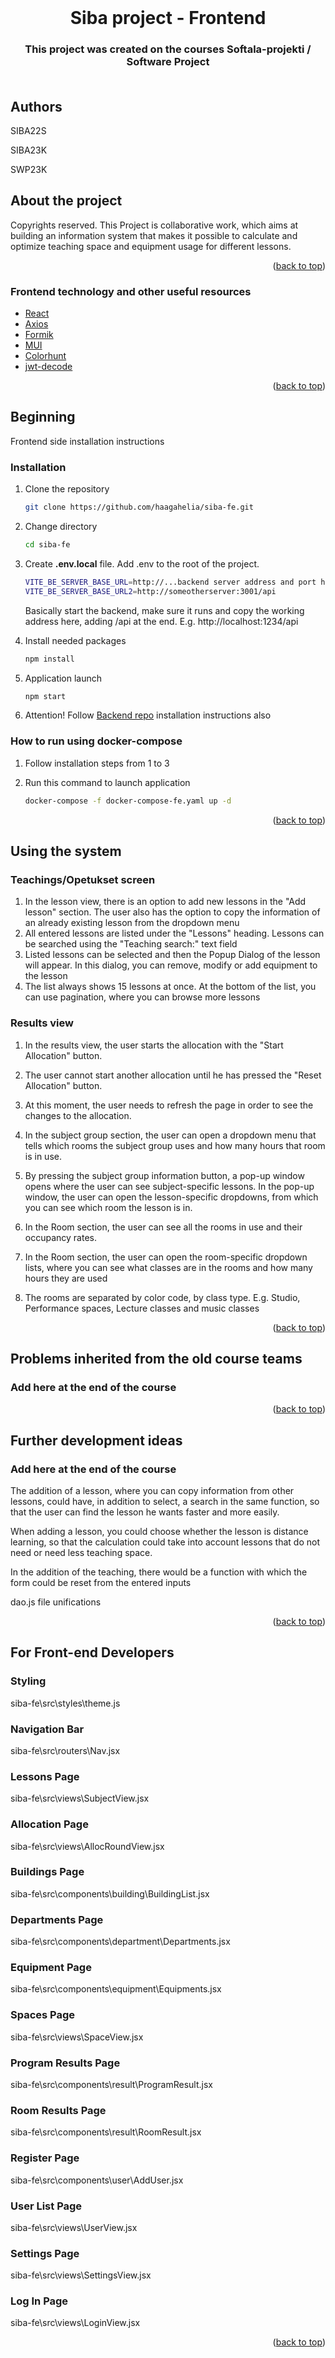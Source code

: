 <div id="top"></div>

<!-- PROJECT LOGO -->
<br />
<div align="center">

<h1 align="center">Siba project - Frontend</h1>

<h3 align="center">
   This project was created on the courses Softala-projekti / Software Project<br />
<br />
</div>

## Authors

  <p>SIBA22S</p>
  <p>SIBA23K</p>
  <p>SWP23K</p>

<!-- ABOUT THE PROJECT -->

## About the project

Copyrights reserved. This Project is collaborative work, which aims at building an information system that makes it possible to calculate and optimize teaching space and equipment usage for different lessons.

<p align="right">(<a href="#top">back to top</a>)</p>

### Frontend technology and other useful resources

- [React](https://reactjs.org/)
- [Axios](https://www.npmjs.com/package/axios)
- [Formik](https://formik.org/)
- [MUI](https://mui.com/)
- [Colorhunt](https://colorhunt.co/)
- [jwt-decode](https://www.npmjs.com/package/jwt-decode)

<p align="right">(<a href="#top">back to top</a>)</p>

<!-- GETTING STARTED -->

## Beginning

Frontend side installation instructions

### Installation

1. Clone the repository
   ```sh
   git clone https://github.com/haagahelia/siba-fe.git
   ```

2. Change directory

   ```sh
   cd siba-fe
   ```

3. Create **.env.local** file. Add .env to the root of the project.

   ```sh
   VITE_BE_SERVER_BASE_URL=http://...backend server address and port here.../api
   VITE_BE_SERVER_BASE_URL2=http://someotherserver:3001/api
   ```
   Basically start the backend, make sure it runs and copy the working address here, adding /api at the end. E.g. http://localhost:1234/api

4. Install needed packages

   ```sh
   npm install
   ```

5. Application launch
   ```sh
   npm start
   ```
6. Attention! Follow [Backend repo](https://github.com/haagahelia/Siba_be) installation instructions also

### How to run using docker-compose

1. Follow installation steps from 1 to 3

2. Run this command to launch application

   ```sh
   docker-compose -f docker-compose-fe.yaml up -d
   ```

<p align="right">(<a href="#top">back to top</a>)</p>

## Using the system

### Teachings/Opetukset screen

1. In the lesson view, there is an option to add new lessons in the "Add lesson" section. The user also has the option to copy the information of an already existing lesson from the dropdown menu
2. All entered lessons are listed under the "Lessons" heading. Lessons can be searched using the "Teaching search:" text field
3. Listed lessons can be selected and then the Popup Dialog of the lesson will appear. In this dialog, you can remove, modify or add equipment to the lesson
4. The list always shows 15 lessons at once. At the bottom of the list, you can use pagination, where you can browse more lessons

### Results view

1. In the results view, the user starts the allocation with the "Start Allocation" button.

2. The user cannot start another allocation until he has pressed the "Reset Allocation" button.

3. At this moment, the user needs to refresh the page in order to see the changes to the allocation.

4. In the subject group section, the user can open a dropdown menu that tells which rooms the subject group uses and how many hours that room is in use.

5. By pressing the subject group information button, a pop-up window opens where the user can see subject-specific lessons.
    In the pop-up window, the user can open the lesson-specific dropdowns, from which you can see which room the lesson is in.

6. In the Room section, the user can see all the rooms in use and their occupancy rates.

7. In the Room section, the user can open the room-specific dropdown lists, where you can see what classes are in the rooms and how many hours they are used

8. The rooms are separated by color code, by class type. E.g. Studio, Performance spaces, Lecture classes and music classes

<p align="right">(<a href="#top">back to top</a>)</p>

## Problems inherited from the old course teams

### Add here at the end of the course

<p align="right">(<a href="#top">back to top</a>)</p>

## Further development ideas

### Add here at the end of the course

The addition of a lesson, where you can copy information from other lessons, could have, in addition to select, a search in the same function, so that the user can find the lesson he wants faster and more easily.

When adding a lesson, you could choose whether the lesson is distance learning, so that the calculation could take into account lessons that do not need or need less teaching space.

In the addition of the teaching, there would be a function with which the form could be reset from the entered inputs

dao.js file unifications

<p align="right">(<a href="#top">back to top</a>)</p>

## For Front-end Developers

### Styling
siba-fe\src\styles\theme.js <br>

### Navigation Bar
siba-fe\src\routers\Nav.jsx <br>

### Lessons Page
siba-fe\src\views\SubjectView.jsx <br>

### Allocation Page
siba-fe\src\views\AllocRoundView.jsx <br>

### Buildings Page
siba-fe\src\components\building\BuildingList.jsx <br>

### Departments Page
siba-fe\src\components\department\Departments.jsx <br>

### Equipment Page
siba-fe\src\components\equipment\Equipments.jsx <br>

### Spaces Page
siba-fe\src\views\SpaceView.jsx <br>

### Program Results Page
siba-fe\src\components\result\ProgramResult.jsx <br>

### Room Results Page
siba-fe\src\components\result\RoomResult.jsx <br>

### Register Page
siba-fe\src\components\user\AddUser.jsx <br>

### User List Page
siba-fe\src\views\UserView.jsx <br>

### Settings Page
siba-fe\src\views\SettingsView.jsx <br>

### Log In Page
siba-fe\src\views\LoginView.jsx <br>

<p align="right">(<a href="#top">back to top</a>)</p>
